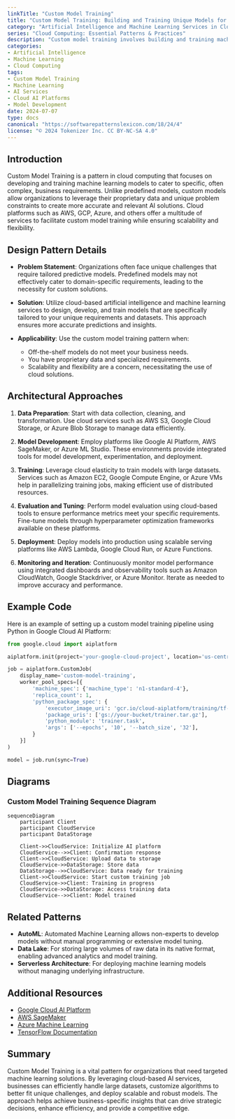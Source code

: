 ```yaml
---
linkTitle: "Custom Model Training"
title: "Custom Model Training: Building and Training Unique Models for Specific Needs"
category: "Artificial Intelligence and Machine Learning Services in Cloud"
series: "Cloud Computing: Essential Patterns & Practices"
description: "Custom model training involves building and training machine learning models tailored to address specific business problems or requirements. This pattern encompasses the use of cloud-based tools and frameworks to create scalable and efficient AI solutions."
categories:
- Artificial Intelligence
- Machine Learning
- Cloud Computing
tags:
- Custom Model Training
- Machine Learning
- AI Services
- Cloud AI Platforms
- Model Development
date: 2024-07-07
type: docs
canonical: "https://softwarepatternslexicon.com/18/24/4"
license: "© 2024 Tokenizer Inc. CC BY-NC-SA 4.0"
---
```


## Introduction

Custom Model Training is a pattern in cloud computing that focuses on developing and training machine learning models to cater to specific, often complex, business requirements. Unlike predefined models, custom models allow organizations to leverage their proprietary data and unique problem constraints to create more accurate and relevant AI solutions. Cloud platforms such as AWS, GCP, Azure, and others offer a multitude of services to facilitate custom model training while ensuring scalability and flexibility.

## Design Pattern Details

- **Problem Statement**: Organizations often face unique challenges that require tailored predictive models. Predefined models may not effectively cater to domain-specific requirements, leading to the necessity for custom solutions.
  
- **Solution**: Utilize cloud-based artificial intelligence and machine learning services to design, develop, and train models that are specifically tailored to your unique requirements and datasets. This approach ensures more accurate predictions and insights.

- **Applicability**: Use the custom model training pattern when:
  - Off-the-shelf models do not meet your business needs.
  - You have proprietary data and specialized requirements.
  - Scalability and flexibility are a concern, necessitating the use of cloud solutions.

## Architectural Approaches

1. **Data Preparation**: Start with data collection, cleaning, and transformation. Use cloud services such as AWS S3, Google Cloud Storage, or Azure Blob Storage to manage data efficiently.

2. **Model Development**: Employ platforms like Google AI Platform, AWS SageMaker, or Azure ML Studio. These environments provide integrated tools for model development, experimentation, and deployment.

3. **Training**: Leverage cloud elasticity to train models with large datasets. Services such as Amazon EC2, Google Compute Engine, or Azure VMs help in parallelizing training jobs, making efficient use of distributed resources.

4. **Evaluation and Tuning**: Perform model evaluation using cloud-based tools to ensure performance metrics meet your specific requirements. Fine-tune models through hyperparameter optimization frameworks available on these platforms.

5. **Deployment**: Deploy models into production using scalable serving platforms like AWS Lambda, Google Cloud Run, or Azure Functions.

6. **Monitoring and Iteration**: Continuously monitor model performance using integrated dashboards and observability tools such as Amazon CloudWatch, Google Stackdriver, or Azure Monitor. Iterate as needed to improve accuracy and performance.

## Example Code

Here is an example of setting up a custom model training pipeline using Python in Google Cloud AI Platform:

```python
from google.cloud import aiplatform

aiplatform.init(project='your-google-cloud-project', location='us-central1')

job = aiplatform.CustomJob(
    display_name='custom-model-training',
    worker_pool_specs=[{
        'machine_spec': {'machine_type': 'n1-standard-4'},
        'replica_count': 1,
        'python_package_spec': {
            'executor_image_uri': 'gcr.io/cloud-aiplatform/training/tf-gpu.2-3:latest',
            'package_uris': ['gs://your-bucket/trainer.tar.gz'],
            'python_module': 'trainer.task',
            'args': ['--epochs', '10', '--batch_size', '32'],
        }
    }]
)

model = job.run(sync=True)
```

## Diagrams

### Custom Model Training Sequence Diagram

```mermaid
sequenceDiagram
    participant Client
    participant CloudService
    participant DataStorage

    Client->>CloudService: Initialize AI platform
    CloudService-->>Client: Confirmation response
    Client->>CloudService: Upload data to storage
    CloudService->>DataStorage: Store data
    DataStorage-->>CloudService: Data ready for training
    Client->>CloudService: Start custom training job
    CloudService->>Client: Training in progress
    CloudService->>DataStorage: Access training data
    CloudService-->>Client: Model trained
```

## Related Patterns

- **AutoML**: Automated Machine Learning allows non-experts to develop models without manual programming or extensive model tuning.
- **Data Lake**: For storing large volumes of raw data in its native format, enabling advanced analytics and model training.
- **Serverless Architecture**: For deploying machine learning models without managing underlying infrastructure.

## Additional Resources

- [Google Cloud AI Platform](https://cloud.google.com/ai-platform)
- [AWS SageMaker](https://aws.amazon.com/sagemaker/)
- [Azure Machine Learning](https://azure.microsoft.com/en-us/services/machine-learning/)
- [TensorFlow Documentation](https://www.tensorflow.org/)

## Summary

Custom Model Training is a vital pattern for organizations that need targeted machine learning solutions. By leveraging cloud-based AI services, businesses can efficiently handle large datasets, customize algorithms to better fit unique challenges, and deploy scalable and robust models. The approach helps achieve business-specific insights that can drive strategic decisions, enhance efficiency, and provide a competitive edge.
